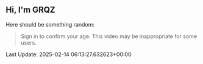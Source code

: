 ## Hi, I'm GRQZ
Here should be something random:  
> Sign in to confirm your age. This video may be inappropriate for some users.


Last Update: 2025-02-14 06:13:27.632623+00:00
